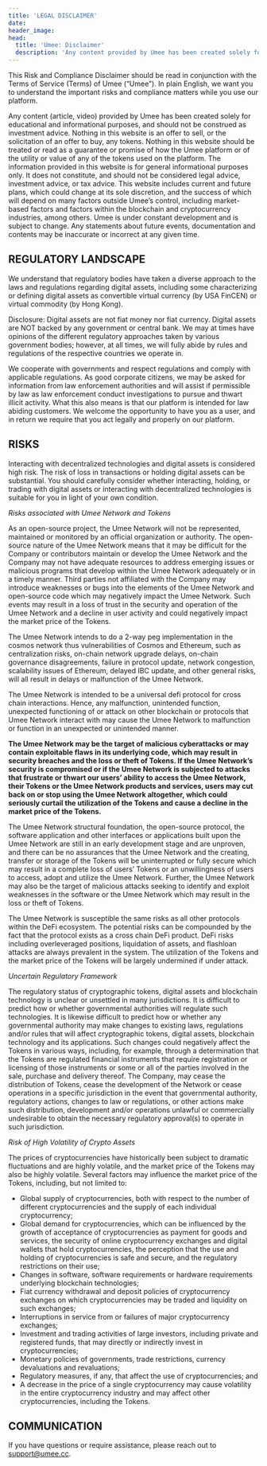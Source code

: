 ```yaml
---
title: 'LEGAL DISCLAIMER'
date:
header_image:
head:
  title: 'Umee: Disclaimer'
  description: 'Any content provided by Umee has been created solely for educational and informational purposes, and should not be construed as investment advice.'
---
```


This Risk and Compliance Disclaimer should be read in conjunction with the Terms of Service (Terms) of Umee (“Umee”). In plain English, we want you to understand the important risks and compliance matters while you use our platform.

Any content (article, video) provided by Umee has been created solely for educational and informational purposes, and should not be construed as investment advice. Nothing in this website is an offer to sell, or the solicitation of an offer to buy, any tokens. Nothing in this website should be treated or read as a guarantee or promise of how the Umee platform or of the utility or value of any of the tokens used on the platform. The information provided in this website is for general informational purposes only. It does not constitute, and should not be considered legal advice, investment advice, or tax advice. This website includes current and future plans, which could change at its sole discretion, and the success of which will depend on many factors outside Umee’s control, including market-based factors and factors within the blockchain and cryptocurrency industries, among others. Umee is under constant development and is subject to change. Any statements about future events, documentation and contents may be inaccurate or incorrect at any given time.

## REGULATORY LANDSCAPE

We understand that regulatory bodies have taken a diverse approach to the laws and regulations regarding digital assets, including some characterizing or defining digital assets as convertible virtual currency (by USA FinCEN) or virtual commodity (by Hong Kong).

Disclosure: Digital assets are not fiat money nor fiat currency. Digital assets are NOT backed by any government or central bank. We may at times have opinions of the different regulatory approaches taken by various government bodies; however, at all times, we will fully abide by rules and regulations of the respective countries we operate in.

We cooperate with governments and respect regulations and comply with applicable regulations. As good corporate citizens, we may be asked for information from law enforcement authorities and will assist if permissible by law as law enforcement conduct investigations to pursue and thwart illicit activity. What this also means is that our platform is intended for law abiding customers. We welcome the opportunity to have you as a user, and in return we require that you act legally and properly on our platform.

## RISKS

Interacting with decentralized technologies and digital assets is considered high risk. The risk of loss in transactions or holding digital assets can be substantial. You should carefully consider whether interacting, holding, or trading with digital assets or interacting with decentralized technologies is suitable for you in light of your own condition.

_Risks associated with Umee Network and Tokens_

As an open-source project, the Umee Network will not be represented, maintained or monitored by an official organization or authority. The open-source nature of the Umee Network means that it may be difficult for the Company or contributors maintain or develop the Umee Network and the Company may not have adequate resources to address emerging issues or malicious programs that develop within the Umee Network adequately or in a timely manner. Third parties not affiliated with the Company may introduce weaknesses or bugs into the elements of the Umee Network and open-source code which may negatively impact the Umee Network. Such events may result in a loss of trust in the security and operation of the Umee Network and a decline in user activity and could negatively impact the market price of the Tokens.

The Umee Network intends to do a 2-way peg implementation in the cosmos network thus vulnerabilities of Cosmos and Ethereum, such as centralization risks, on-chain network upgrade delays, on-chain governance disagreements, failure in protocol update, network congestion, scalability issues of Ethereum, delayed IBC update, and other general risks, will all result in delays or malfunction of the Umee Network.

The Umee Network is intended to be a universal defi protocol for cross chain interactions. Hence, any malfunction, unintended function, unexpected functioning of or attack on other blockchain or protocols that Umee Network interact with may cause the Umee Network to malfunction or function in an unexpected or unintended manner.

**The Umee Network may be the target of malicious cyberattacks or may contain exploitable flaws in its underlying code, which may result in security breaches and the loss or theft of Tokens. If the Umee Network’s security is compromised or if the Umee Network is subjected to attacks that frustrate or thwart our users’ ability to access the Umee Network, their Tokens or the Umee Network products and services, users may cut back on or stop using the Umee Network altogether, which could seriously curtail the utilization of the Tokens and cause a decline in the market price of the Tokens.**

The Umee Network structural foundation, the open-source protocol, the software application and other interfaces or applications built upon the Umee Network are still in an early development stage and are unproven, and there can be no assurances that the Umee Network and the creating, transfer or storage of the Tokens will be uninterrupted or fully secure which may result in a complete loss of users’ Tokens or an unwillingness of users to access, adopt and utilize the Umee Network. Further, the Umee Network may also be the target of malicious attacks seeking to identify and exploit weaknesses in the software or the Umee Network which may result in the loss or theft of Tokens.

The Umee Network is susceptible the same risks as all other protocols within the DeFi ecosystem. The potential risks can be compounded by the fact that the protocol exists as a cross chain DeFi product. DeFi risks including overleveraged positions, liquidation of assets, and flashloan attacks are always prevalent in the system. The utilization of the Tokens and the market price of the Tokens will be largely undermined if under attack.

_Uncertain Regulatory Framework_

The regulatory status of cryptographic tokens, digital assets and blockchain technology is unclear or unsettled in many jurisdictions. It is difficult to predict how or whether governmental authorities will regulate such technologies. It is likewise difficult to predict how or whether any governmental authority may make changes to existing laws, regulations and/or rules that will affect cryptographic tokens, digital assets, blockchain technology and its applications. Such changes could negatively affect the Tokens in various ways, including, for example, through a determination that the Tokens are regulated financial instruments that require registration or licensing of those instruments or some or all of the parties involved in the sale, purchase and delivery thereof. The Company, may cease the distribution of Tokens, cease the development of the Network or cease operations in a specific jurisdiction in the event that governmental authority, regulatory actions, changes to law or regulations, or other actions make such distribution, development and/or operations unlawful or commercially undesirable to obtain the necessary regulatory approval(s) to operate in such jurisdiction.

_Risk of High Volatility of Crypto Assets_

The prices of cryptocurrencies have historically been subject to dramatic fluctuations and are highly volatile, and the market price of the Tokens may also be highly volatile. Several factors may influence the market price of the Tokens, including, but not limited to:

- Global supply of cryptocurrencies, both with respect to the number of different cryptocurrencies and the supply of each individual cryptocurrency;
- Global demand for cryptocurrencies, which can be influenced by the growth of acceptance of cryptocurrencies as payment for goods and services, the security of online cryptocurrency exchanges and digital wallets that hold cryptocurrencies, the perception that the use and holding of cryptocurrencies is safe and secure, and the regulatory restrictions on their use;
- Changes in software, software requirements or hardware requirements underlying blockchain technologies;
- Fiat currency withdrawal and deposit policies of cryptocurrency exchanges on which cryptocurrencies may be traded and liquidity on such exchanges;
- Interruptions in service from or failures of major cryptocurrency exchanges;
- Investment and trading activities of large investors, including private and registered funds, that may directly or indirectly invest in cryptocurrencies;
- Monetary policies of governments, trade restrictions, currency devaluations and revaluations;
- Regulatory measures, if any, that affect the use of cryptocurrencies; and
- A decrease in the price of a single cryptocurrency may cause volatility in the entire cryptocurrency industry and may affect other cryptocurrencies, including the Tokens.

## COMMUNICATION

If you have questions or require assistance, please reach out to support@umee.cc.

